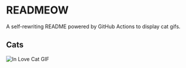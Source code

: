 # READMEOW

A self-rewriting README powered by GitHub Actions to display cat gifs.

## Cats

![In Love Cat GIF](https://media4.giphy.com/media/v1.Y2lkPTlhY2QwMmRhOTRpZXdtMG94eXV3bHNubnpoM293OTZodTlrOTUwa28wdDlpYXBoMyZlcD12MV9naWZzX3NlYXJjaCZjdD1n/MDJ9IbxxvDUQM/200.gif)
